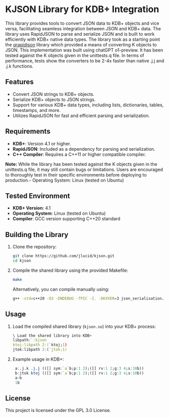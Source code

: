 # KJSON Library for KDB+ Integration

This library provides tools to convert JSON data to KDB+ objects and vice versa, facilitating seamless integration between JSON and KDB+ data. The library uses RapidJSON to parse and serialize JSON and is built to work efficiently with KDB+ native data types. The library took as a starting point the [qrapidjson](https://github.com/lmartinking/qrapidjson) library which provided a means of converting K objects to JSON. 
This implementation was built using chatGPT o1-preview. It has been tested against the K objects given in the unittests.q file. 
In terms of performance, tests show the converters to be 2-4x faster than native .j.j and .j.k functions. 


## Features
- Convert JSON strings to KDB+ objects.
- Serialize KDB+ objects to JSON strings.
- Support for various KDB+ data types, including lists, dictionaries, tables, timestamps, and more.
- Utilizes RapidJSON for fast and efficient parsing and serialization.

## Requirements
- **KDB+**: Version 4.1 or higher.
- **RapidJSON**: Included as a dependency for parsing and serialization.
- **C++ Compiler**: Requires a C++11 or higher compatible compiler.

**Note:** While the library has been tested against the K objects given in the unittests.q file, it may still contain bugs or limitations. Users are encouraged to thoroughly test in their specific environments before deploying to production.- Operating System: Linux (tested on Ubuntu)

## Tested Environment
- **KDB+ Version**: 4.1
- **Operating System**: Linux (tested on Ubuntu)
- **Compiler**: GCC version supporting C++20 standard

## Building the Library
1. Clone the repository:
   ```sh
   git clone https://github.com/jlucid/kjson.git
   cd kjson
   ```
2. Compile the shared library using the provided Makefile:
   ```sh
   make
   ```
   Alternatively, you can compile manually using:
   ```sh
   g++ -std=c++20 -O3 -DNDEBUG -fPIC -I. -DKXVER=3 json_serialisation.cpp kjson_utils.cpp -o kjson.so -shared
   ```

## Usage
1. Load the compiled shared library (`kjson.so`) into your KDB+ process:
   ```q
   \ Load the shared library into KDB+
   libpath:`:kjson  
   ktoj:libpath 2:(`ktoj;1)
   jtok:libpath 2:(`jtok;1)
   ```
2. Example usage in KDB+:
   ```q
    a:.j.k .j.j (([] sym:`a`b;p:1 2);([] rv:1 2;g:3 4;s:10b))
    b:jtok ktoj (([] sym:`a`b;p:1 2);([] rv:1 2;g:3 4;s:10b))
    a~b
    1b
   ```

## License
This project is licensed under the GPL 3.0 License. 



